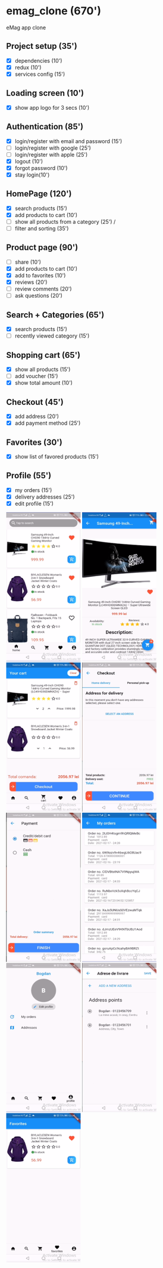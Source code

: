 # emag_clone (670')
eMag app clone

## Project setup (35')
* [x] dependencies (10')
* [x] redux (10')
* [x] services config (15')

## Loading screen (10')
* [x] show app logo for 3 secs (10')

## Authentication (85')
* [x] login/register with email and password (15')
* [ ] login/register with google (25')
* [ ] login/register with apple (25')
* [x] logout (10')
* [x] forgot password (10')
* [x] stay login(10')

## HomePage (120')
* [x] search products (15')
* [x] add products to cart (10')
* [ ] show all products from a category (25') /
* [ ] filter and sorting (35')

## Product page (90')
* [ ] share (10')
* [x] add products to cart (10')
* [x] add to favorites (10')
* [x] reviews (20')
* [ ] review comments (20')
* [ ] ask questions (20')

## Search + Categories (65')
* [x] search products (15')
* [ ] recently viewed category (15')

## Shopping cart (65')
* [x] show all products (15')
* [ ] add voucher (15')
* [x] show total amount (10')

## Checkout (45')
* [x] add address (20')
* [x] add payment method (25')

## Favorites (30')
* [x] show list of favored products (15')

## Profile (55')
* [x] my orders (15')
* [x] delivery addresses (25')
* [x] edit profile (15')

 <p float="left">
 <img src="https://github.com/bogdy9912/emag_clone/blob/main/photos/home.PNG" alt="alt text" width="200" height="400">
 <img src="https://github.com/bogdy9912/emag_clone/blob/main/photos/product_detail.PNG" alt="alt text" width="200" height="400">
 <img src="https://github.com/bogdy9912/emag_clone/blob/main/photos/cart.PNG" alt="alt text" width="200" height="400">
 <img src="https://github.com/bogdy9912/emag_clone/blob/main/photos/checkout.PNG" alt="alt text" width="200" height="400">
 <img src="https://github.com/bogdy9912/emag_clone/blob/main/photos/payment.PNG" alt="alt text" width="200" height="400">
 <img src="https://github.com/bogdy9912/emag_clone/blob/main/photos/orders.PNG" alt="alt text" width="200" height="400">
 <img src="https://github.com/bogdy9912/emag_clone/blob/main/photos/profile.PNG" alt="alt text" width="200" height="400">
 <img src="https://github.com/bogdy9912/emag_clone/blob/main/photos/addresses.PNG" alt="alt text" width="200" height="400">
 <img src="https://github.com/bogdy9912/emag_clone/blob/main/photos/favorites.PNG" alt="alt text" width="200" height="400">
</p>